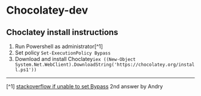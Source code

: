 # Chocolatey-dev

## Choclatey install instructions

1. Run Powershell as administrator[^1]
2. Set policy `Set-ExecutionPolicy Bypass`
3. Download and install Choclatey`iex ((New-Object System.Net.WebClient).DownloadString('https://chocolatey.org/install.ps1'))`








---
[^1] [stackoverflow if unable to set Bypass](https://stackoverflow.com/questions/27753917/how-do-you-successfully-change-execution-policy-and-enable-execution-of-powershe)
2nd answer by Andry